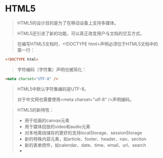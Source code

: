 # HTML5

> HTML5的设计目的是为了在移动设备上支持多媒体。
>
> HTML5还引进了新的功能，可以真正改变用户与文档的交互方式。

> 在编写HTML5文档时，\<!DOCTYPE html>声明必须位于HTML5文档中的第一行：

````html
<!DOCTYPE html>
````

> 字符编码（字符集）声明也被简化：

```html
<mata charset="UTF-8" />
```

> HTML5中默认字符集编码是UTF-8。
>
> 对于中文网也需要使用\<meta charset="utf-8" />声明编码。

> HTML5的新特性：
>
> - 用于绘画的canvas元素
> - 用于媒体回放的video和audio元素
> - 对本地离线储存的更好的支持localStorage、sessionStorage
> - 新的特殊内容元素，如article、footer、header、nav、section
> - 新的表单控件，如calendar、date、time、email、url、search
> - 